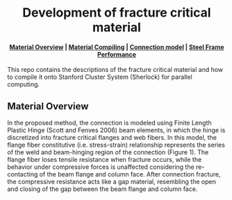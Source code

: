 <!-- prettier-ignore-start -->
<!-- markdownlint-disable -->
<h1 align="center">
    <a>Development of fracture critical material</a>
</h1>

<h4 align="center">
    <a href="#material overview">Material Overview</a> |
     <a href="#material compiling">Material Compiling</a> |
    <a href="#connection model">Connection model</a> |
    <a href="#steel frame performance">Steel Frame Performance</a>
</h4>

<!-- markdownlint-enable -->
<!-- prettier-ignore-end -->

This repo contains the descriptions of the fracture critical material and how to compile it onto Stanford Cluster System (Sherlock) for parallel computing.

## Material Overview
In the proposed method, the connection is modeled using Finite Length Plastic Hinge (Scott and Fenves 2006) beam elements, in which the hinge is discretized into fracture critical flanges and web fibers. In this model, the flange fiber constitutive (i.e. stress-strain) relationship represents the series of the weld and beam-hinging region of the connection (Figure 1). The flange fiber loses tensile resistance when fracture occurs, while the behavior under compressive forces is unaffected considering the re-contacting of the beam flange and column face. After connection fracture, the compressive resistance acts like a gap material, resembling the open and closing of the gap between the beam flange and column face.
